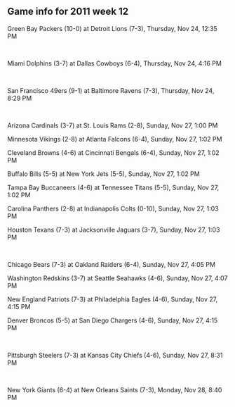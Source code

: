 ## Game info for 2011 week 12
Green Bay Packers (10-0) at Detroit Lions (7-3), Thursday, Nov 24, 12:35 PM


<br/>

Miami Dolphins (3-7) at Dallas Cowboys (6-4), Thursday, Nov 24, 4:16 PM


<br/>

San Francisco 49ers (9-1) at Baltimore Ravens (7-3), Thursday, Nov 24, 8:29 PM


<br/>

Arizona Cardinals (3-7) at St. Louis Rams (2-8), Sunday, Nov 27, 1:00 PM

Minnesota Vikings (2-8) at Atlanta Falcons (6-4), Sunday, Nov 27, 1:02 PM

Cleveland Browns (4-6) at Cincinnati Bengals (6-4), Sunday, Nov 27, 1:02 PM

Buffalo Bills (5-5) at New York Jets (5-5), Sunday, Nov 27, 1:02 PM

Tampa Bay Buccaneers (4-6) at Tennessee Titans (5-5), Sunday, Nov 27, 1:02 PM

Carolina Panthers (2-8) at Indianapolis Colts (0-10), Sunday, Nov 27, 1:03 PM

Houston Texans (7-3) at Jacksonville Jaguars (3-7), Sunday, Nov 27, 1:03 PM


<br/>

Chicago Bears (7-3) at Oakland Raiders (6-4), Sunday, Nov 27, 4:05 PM

Washington Redskins (3-7) at Seattle Seahawks (4-6), Sunday, Nov 27, 4:07 PM

New England Patriots (7-3) at Philadelphia Eagles (4-6), Sunday, Nov 27, 4:15 PM

Denver Broncos (5-5) at San Diego Chargers (4-6), Sunday, Nov 27, 4:15 PM


<br/>

Pittsburgh Steelers (7-3) at Kansas City Chiefs (4-6), Sunday, Nov 27, 8:31 PM


<br/>

New York Giants (6-4) at New Orleans Saints (7-3), Monday, Nov 28, 8:40 PM

